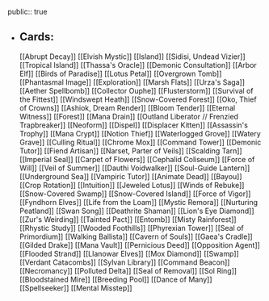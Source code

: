 public:: true
- ## Cards:
	[[Abrupt Decay]]
	[[Elvish Mystic]]
	[[Island]]
	[[Sidisi, Undead Vizier]]
	[[Tropical Island]]
	[[Thassa's Oracle]]
	[[Demonic Consultation]]
	[[Arbor Elf]]
	[[Birds of Paradise]]
	[[Lotus Petal]]
	[[Overgrown Tomb]]
	[[Phantasmal Image]]
	[[Exploration]]
	[[Marsh Flats]]
	[[Urza's Saga]]
	[[Aether Spellbomb]]
	[[Collector Ouphe]]
	[[Flusterstorm]]
	[[Survival of the Fittest]]
	[[Windswept Heath]]
	[[Snow-Covered Forest]]
	[[Oko, Thief of Crowns]]
	[[Ashiok, Dream Render]]
	[[Bloom Tender]]
	[[Eternal Witness]]
	[[Forest]]
	[[Mana Drain]]
	[[Outland Liberator // Frenzied Trapbreaker]]
	[[Neoform]]
	[[Dispel]]
	[[Displacer Kitten]]
	[[Assassin's Trophy]]
	[[Mana Crypt]]
	[[Notion Thief]]
	[[Waterlogged Grove]]
	[[Watery Grave]]
	[[Culling Ritual]]
	[[Chrome Mox]]
	[[Command Tower]]
	[[Demonic Tutor]]
	[[Fiend Artisan]]
	[[Narset, Parter of Veils]]
	[[Scalding Tarn]]
	[[Imperial Seal]]
	[[Carpet of Flowers]]
	[[Cephalid Coliseum]]
	[[Force of Will]]
	[[Veil of Summer]]
	[[Dauthi Voidwalker]]
	[[Soul-Guide Lantern]]
	[[Underground Sea]]
	[[Vampiric Tutor]]
	[[Animate Dead]]
	[[Bayou]]
	[[Crop Rotation]]
	[[Intuition]]
	[[Jeweled Lotus]]
	[[Winds of Rebuke]]
	[[Snow-Covered Swamp]]
	[[Snow-Covered Island]]
	[[Force of Vigor]]
	[[Fyndhorn Elves]]
	[[Life from the Loam]]
	[[Mystic Remora]]
	[[Nurturing Peatland]]
	[[Swan Song]]
	[[Deathrite Shaman]]
	[[Lion's Eye Diamond]]
	[[Zur's Weirding]]
	[[Tainted Pact]]
	[[Entomb]]
	[[Misty Rainforest]]
	[[Rhystic Study]]
	[[Wooded Foothills]]
	[[Phyrexian Tower]]
	[[Seal of Primordium]]
	[[Walking Ballista]]
	[[Cavern of Souls]]
	[[Gaea's Cradle]]
	[[Gilded Drake]]
	[[Mana Vault]]
	[[Pernicious Deed]]
	[[Opposition Agent]]
	[[Flooded Strand]]
	[[Llanowar Elves]]
	[[Mox Diamond]]
	[[Swamp]]
	[[Verdant Catacombs]]
	[[Sylvan Library]]
	[[Command Beacon]]
	[[Necromancy]]
	[[Polluted Delta]]
	[[Seal of Removal]]
	[[Sol Ring]]
	[[Bloodstained Mire]]
	[[Breeding Pool]]
	[[Dance of Many]]
	[[Spellseeker]]
	[[Mental Misstep]]
